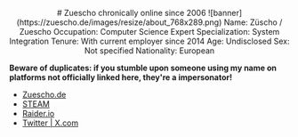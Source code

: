 <p align="center">
# Zuescho chronically online since 2006
![banner](https://zuescho.de/images/resize/about_768x289.png)  
Name: Züscho / Zuescho  
Occupation: Computer Science Expert  
Specialization: System Integration  
Tenure: With current employer since 2014  
Age: Undisclosed  
Sex: Not specified  
Nationality: European  

**Beware of duplicates: if you stumble upon someone using my name on platforms not officially linked here, they're a impersonator!**
- [Zuescho.de](https://zuescho.de)
- [STEAM](https://steamcommunity.com/profiles/76561198001228977)
- [Raider.io](https://raider.io/characters/eu/kazzak/Zueschoo)
- [Twitter | X.com](https://twitter.com/ZueschoYuno)

</p>
